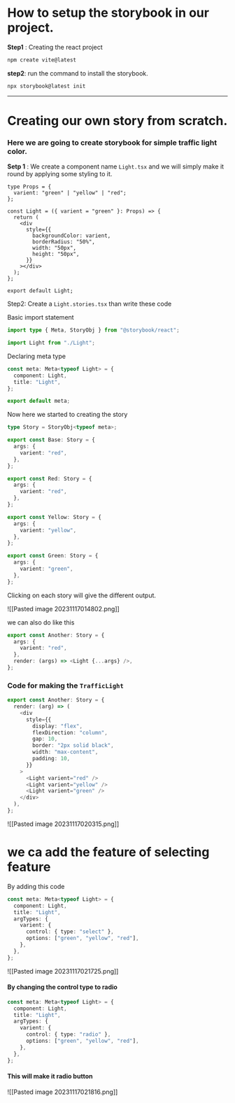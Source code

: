 # How to setup the storybook in our project.

**Step1** : Creating the react project

```bash
npm create vite@latest
```

**step2**: run the command to install the storybook.

```bash
npx storybook@latest init
```



---
# Creating our own story from scratch.


### Here we are going to create storybook for simple traffic light color.

**Setp 1** : We create a component name `Light.tsx` and we will simply make it round by applying some styling to it.

```tsx
type Props = {
  varient: "green" | "yellow" | "red";
};

const Light = ({ varient = "green" }: Props) => {
  return (
    <div
      style={{
        backgroundColor: varient,
        borderRadius: "50%",
        width: "50px",
        height: "50px",
      }}
    ></div>
  );
};

export default Light;
```

Step2: Create a `Light.stories.tsx` than write these code


Basic import statement
```ts
import type { Meta, StoryObj } from "@storybook/react";

import Light from "./Light";

```

Declaring meta type
```ts
const meta: Meta<typeof Light> = {
  component: Light,
  title: "Light",
};

export default meta;
```

Now here we started to creating the story 
```ts
type Story = StoryObj<typeof meta>;

export const Base: Story = {
  args: {
    varient: "red",
  },
};

export const Red: Story = {
  args: {
    varient: "red",
  },
};

export const Yellow: Story = {
  args: {
    varient: "yellow",
  },
};

export const Green: Story = {
  args: {
    varient: "green",
  },
};

```



Clicking on each story will give the different output.

![[Pasted image 20231117014802.png]]


we can also do like this
```ts
export const Another: Story = {
  args: {
    varient: "red",
  },
  render: (args) => <Light {...args} />,
};
```

### Code for making the `TrafficLight`

```ts
export const Another: Story = {
  render: (arg) => (
    <div
      style={{
        display: "flex",
        flexDirection: "column",
        gap: 10,
        border: "2px solid black",
        width: "max-content",
        padding: 10,
      }}
    >
      <Light varient="red" />
      <Light varient="yellow" />
      <Light varient="green" />
    </div>
  ),
};
```

![[Pasted image 20231117020315.png]]



# we ca add the feature of selecting feature

By adding this code

```ts
const meta: Meta<typeof Light> = {
  component: Light,
  title: "Light",
  argTypes: {
    varient: {
      control: { type: "select" },
      options: ["green", "yellow", "red"],
    },
  },
};
```

![[Pasted image 20231117021725.png]]

#### By changing the control type to radio 
```ts
const meta: Meta<typeof Light> = {
  component: Light,
  title: "Light",
  argTypes: {
    varient: {
      control: { type: "radio" },
      options: ["green", "yellow", "red"],
    },
  },
};
```

#### This will make it radio button
![[Pasted image 20231117021816.png]]

